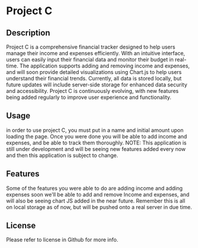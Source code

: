 # Project C

## Description
Project C is a comprehensive financial tracker designed to help users manage their income and expenses efficiently. With an intuitive interface, users can easily input their financial data and monitor their budget in real-time. The application supports adding and removing income and expenses, and will soon provide detailed visualizations using Chart.js to help users understand their financial trends. Currently, all data is stored locally, but future updates will include server-side storage for enhanced data security and accessibility. Project C is continuously evolving, with new features being added regularly to improve user experience and functionality.

## Usage
 in order to use project C, you must put in a name and initial amount upon loading the page. Once you were done you will be able to add income and expenses, and be able to track them thoroughly. NOTE: This application is still under development and will be seeing new features added every now and then this application is subject to change.

## Features
Some of the features you were able to do are adding income and adding expenses soon we'll be able to add and remove Income and expenses, and will also be seeing chart JS added in the near future. Remember this is all on local storage as of now, but will be pushed onto a real server in due time.

## License

Please refer to license in Github for more info.
